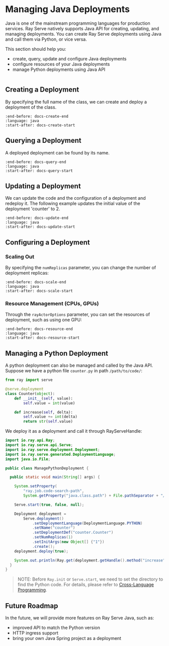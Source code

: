 # Managing Java Deployments

Java is one of the mainstream programming languages for production services. Ray Serve natively supports Java API for creating, updating, and managing deployments. You can create Ray Serve deployments using Java and call them via Python, or vice versa.

This section should help you:

- create, query, update and configure Java deployments
- configure resources of your Java deployments
- manage Python deployments using Java API

```{contents}
```

## Creating a Deployment

By specifying the full name of the class, we can create and deploy a deployment of the class.

```{literalinclude} ../../../java/serve/src/test/java/io/ray/serve/docdemo/ManageDeployment.java
:end-before: docs-create-end
:language: java
:start-after: docs-create-start
```

## Querying a Deployment

A deployed deployment can be found by its name.

```{literalinclude} ../../../java/serve/src/test/java/io/ray/serve/docdemo/ManageDeployment.java
:end-before: docs-query-end
:language: java
:start-after: docs-query-start
```

## Updating a Deployment

We can update the code and the configuration of a deployment and redeploy it. The following example updates the initial value of the deployment 'counter' to 2.

```{literalinclude} ../../../java/serve/src/test/java/io/ray/serve/docdemo/ManageDeployment.java
:end-before: docs-update-end
:language: java
:start-after: docs-update-start
```

## Configuring a Deployment

### Scaling Out

By specifying the `numReplicas` parameter, you can change the number of deployment replicas:

```{literalinclude} ../../../java/serve/src/test/java/io/ray/serve/docdemo/ManageDeployment.java
:end-before: docs-scale-end
:language: java
:start-after: docs-scale-start
```

### Resource Management (CPUs, GPUs)

Through the `rayActorOptions` parameter, you can set the resources of deployment, such as using one GPU:

```{literalinclude} ../../../java/serve/src/test/java/io/ray/serve/docdemo/ManageDeployment.java
:end-before: docs-resource-end
:language: java
:start-after: docs-resource-start
```

## Managing a Python Deployment

A python deployment can also be managed and called by the Java API. Suppose we have a python file `counter.py` in path `/path/to/code/`:

```python
from ray import serve

@serve.deployment
class Counter(object):
    def __init__(self, value):
        self.value = int(value)

    def increase(self, delta):
        self.value += int(delta)
        return str(self.value)

```

We deploy it as a deployment and call it through RayServeHandle:

```java
import io.ray.api.Ray;
import io.ray.serve.api.Serve;
import io.ray.serve.deployment.Deployment;
import io.ray.serve.generated.DeploymentLanguage;
import java.io.File;

public class ManagePythonDeployment {

  public static void main(String[] args) {

    System.setProperty(
        "ray.job.code-search-path",
        System.getProperty("java.class.path") + File.pathSeparator + "/path/to/code/");

    Serve.start(true, false, null);

    Deployment deployment =
        Serve.deployment()
            .setDeploymentLanguage(DeploymentLanguage.PYTHON)
            .setName("counter")
            .setDeploymentDef("counter.Counter")
            .setNumReplicas(1)
            .setInitArgs(new Object[] {"1"})
            .create();
    deployment.deploy(true);

    System.out.println(Ray.get(deployment.getHandle().method("increase").remote("2")));
  }
}

```

> NOTE: Before `Ray.init` or `Serve.start`, we need to set the directory to find the Python code. For details, please refer to [Cross-Language Programming](cross_language).

## Future Roadmap

In the future, we will provide more features on Ray Serve Java, such as:
- improved API to match the Python version
- HTTP ingress support
- bring your own Java Spring project as a deployment

